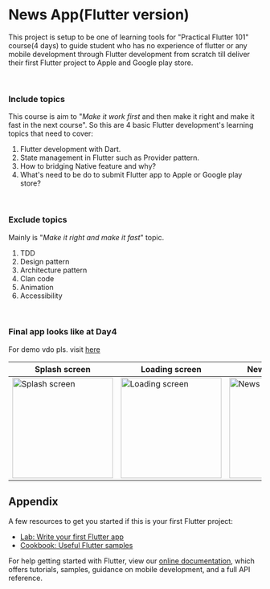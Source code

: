 # News App(Flutter version)


This project is setup to be one of learning tools for "Practical Flutter 101" course(4 days) to guide student who has no experience of flutter or any mobile development through Flutter development from scratch till deliver their first Flutter project to Apple and Google play store.

<br />

### Include topics
This course is aim to "*Make it work first* and then make it right and make it fast in the next course". So this are 4 basic Flutter development's learning topics that need to cover:

1. Flutter development with Dart.
1. State management in Flutter such as Provider pattern.
1. How to bridging Native feature and why?
1. What's need to be do to submit Flutter app to Apple or Google play store?
<br />

### Exclude topics
Mainly is "*Make it right and make it fast*" topic.
1. TDD
1. Design pattern
1. Architecture pattern
1. Clan code
1. Animation
1. Accessibility
<br />

### Final app looks like at Day4

For demo vdo pls. visit [here](https://drive.google.com/file/d/1AgZ0jCGY3fUM9RrFKPDrZehn3_ovM3Re/view?usp=sharing) 

| Splash screen | Loading screen | News list screen | New Detail screen | Add news screen |
| ----------- | ----------- | ----------- | ----------- | ----------- |
| <img width="200" alt="Splash screen" src="https://user-images.githubusercontent.com/17498546/210162677-f46dacfc-694b-464d-ae07-d6fc0cc287b7.png"> | <img width="200" alt="Loading screen" src="https://user-images.githubusercontent.com/17498546/210162683-d1ef516f-b013-447d-93cd-d37fbae06175.png"> | <img width="200" alt="News list screen" src="https://user-images.githubusercontent.com/17498546/210162684-95eaf7f2-4745-46ed-a234-0f7636a4f880.png"> | <img width="200" alt="New Detail screen" src="https://user-images.githubusercontent.com/17498546/210162686-7f3c1ab0-8781-46a7-9e69-e2bdf135c5d1.png"> | <img width="200" alt="Add news screen" src="https://user-images.githubusercontent.com/17498546/210162687-0110325f-cd52-4092-9bd4-6fb7d4676893.png"> |






## Appendix


A few resources to get you started if this is your first Flutter project:

- [Lab: Write your first Flutter app](https://flutter.dev/docs/get-started/codelab)
- [Cookbook: Useful Flutter samples](https://flutter.dev/docs/cookbook)

For help getting started with Flutter, view our
[online documentation](https://flutter.dev/docs), which offers tutorials,
samples, guidance on mobile development, and a full API reference.
